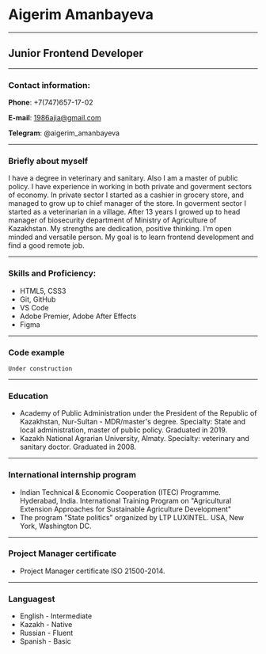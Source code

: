 # Aigerim Amanbayeva
---
## Junior Frontend Developer
---
### Contact information:

**Phone**: +7(747)657-17-02

**E-mail**: 1986ajia@gmail.com

**Telegram**: @aigerim_amanbayeva

---
### Briefly about myself
I have a degree in veterinary and sanitary. Also I am a master of public policy.
I have experience in working in both private and goverment sectors of economy.
In private sector I started as a cashier in grocery store, and managed to grow up to chief manager of the store.
In goverment sector I started as a veterinarian in a village. After 13 years I growed up to head manager of 
biosecurity department of Ministry of Agriculture of Kazakhstan.
My strengths are dedication, positive thinking. I'm open minded and versatile person.
My goal is to learn frontend development and find a good remote job.

---

### Skills and Proficiency:
- HTML5, CSS3
- Git, GitHub
- VS Code
- Adobe Premier, Adobe After Effects
- Figma

---

### Code example
```
Under construction
```

---

### Education
- Academy of Public Administration under the President of the Republic of Kazakhstan, Nur-Sultan - MDR/master's degree. Specialty: State and local administration, master of public policy. Graduated in 2019.
- Kazakh National Agrarian University, Almaty. Specialty: veterinary and sanitary doctor. Graduated in 2008.

---

### International internship program
- Indian Technical & Economic Cooperation (ITEC) Programme. Hyderabad, India.
International Training Program on "Agricultural Extension Approaches for Sustainable Agriculture Development"
- The program "State politics" organized by LTP LUXINTEL. USA, New York, Washington DC.

---

### Project Manager certificate
- Project Manager certificate ISO 21500-2014.

---

### Languagest
- English - Intermediate
- Kazakh - Native
- Russian - Fluent
- Spanish - Basic
